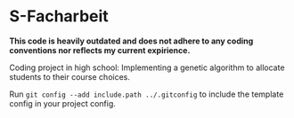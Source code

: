 # S-Facharbeit

**This code is heavily outdated and does not adhere to any coding conventions nor reflects my current expirience.**

Coding project in high school: Implementing a genetic algorithm to allocate students to their course choices.

Run `git config --add include.path ../.gitconfig` to include the template config in your project config.
